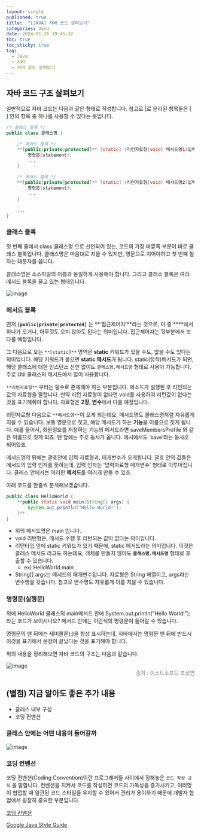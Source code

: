 ```yaml
---
layout: single
published: true
title:  "[JAVA] 자바 코드 살펴보기"
categories: Java
date: 2024-01-26 19:45:32
toc: true
toc_sticky: true
tag:   
  - Java
  - 자바
  - 자바 코드 살펴보기
---
```


## 자바 코드 구조 살펴보기

일반적으로 자바 코드는 다음과 같은 형태로 작성합니다. 참고로 |로 분리된 항목들은 [ ] 안의 항목 중 하나를 사용할 수 있다는 뜻입니다. 

```java
/* 클래스 블록 */
public class 클래스명 {

    /* 메서드 블록 */
    **[public|private|protected]** [static] (리턴자료형|void) 메서드명1(입력자료형 매개변수, ...) {
        명령문(statement);
        ...
    }

    /* 메서드 블록 */
    **[public|private|protected]** [static] (리턴자료형|void) 메서드명2(입력자료형 매개변수, ...) {
        명령문(statement);
        ...
    }

    ...
}
```

### 클래스 블록

첫 번째 줄에서 class 클래스명 으로 선언되어 있는, 코드의 가장 바깥쪽 부분이 바로 클래스 블록입니다. 클래스명은 마음대로 지을 수 있지만, 영문으로 지어야하고 첫 번째 철자는 대문자를 씁니다. 

클래스명은 소스파일의 이름과 동일하게 사용해야 합니다. 그리고 클래스 블록은 여러 메서드 블록을 품고 있는 형태입니다.

![image](https://github.com/BaxDailyGit/BaxDailyGit/assets/99312529/ea0a7d8c-75c2-41ff-8ce2-0faeeae6efa7)

### 메서드 블록

먼저 **`[public|private|protected]`** 는 **‘접근제어자’**라는 것으로, 이 중 ****에서 하나가 오거나, 아무것도 오지 않아도 된다는 의미입니다. 접근제어자는 뒷부분에서 또 다룰 예정입니다. 

그 다음으로 오는 `**[static]**` 영역은 **static** 키워드가 있을 수도, 없을 수도 있다는 의미입니다. 해당 키워드가 붙으면 **static 메서드**가 됩니다. static(정적)메서드가 되면, 해당 클래스에 대한 인스턴스 선언 없이도 `클래스명.메서드명` 형태로 사용이 가능합니다. 주로 Util 클래스의 메서드에서 많이 사용합니다. 

`**리턴자료형**` 부터는 필수로 존재해야 하는 부분입니다. 메소드가 실행된 후 리턴되는 값의 자료형을 말합니다. 만약 리턴 자료형이 없다면 void를 사용하여 리턴값이 없다는 것을 표기해줘야 합니다. 자료형은 **2장, 변수**에서 다룰 예정입니다. 

리턴자료형 다음으로 `**메서드명**`이 오게 되는데요, 메서드명도 클래스명처럼 자유롭게 지을 수 있습니다. 보통 영문으로 짓고, 해당 메서드가 하는 **기능**을 이름으로 짓게 됩니다. 예를 들어서, 회원정보를 저장하는 기능의 메서드라면 saveMembersProfile 와 같은 이름으로 짓게 되죠. 맨 앞에는 주로 동사가 옵니다. 예시에서도 ‘save’라는 동사로 되어있죠. 

메서드명의 뒤에는 괄호안에 입력 자료형과, 매개변수가 오게됩니다. 괄호 안의 값들은 메서드의 입력 인자를 뜻하는데, 입력 인자는 ‘압력자료형 매개변수’ 형태로 이루어집니다. 클래스 안에서는 이러한 **메서드**를 여러개 만들 수 있죠. 

아래 코드를 한줄씩 분석해보겠습니다. 

```java
public class HelloWorld {
    **public static void main(String[] args) {
        System.out.println("Hello World!");
    }**
}
```

- 위의 메서드명은 main 입니다.
- void 리턴형은, 메서드 수행 후 리턴되는 값이 없다는 의미입니다.
- 리턴타입 앞에 static 키워드가 있기 때문에, static 메서드라는 의미입니다. 이것은 클래스 메서드 라고도 하는데요, 객체를 만들지 않아도 **`클래스명.메서드명`** 형태로 호출할 수 있습니다.
    - ex) HelloWorld.main
- String[] args는 메서드의 매개변수입니다. 자료형은 String 배열이고, args라는 변수명을 갖습니다. 참고로 변수명도 자유롭게 이름 지을 수 있습니다.

### 명령문(실행문)

위에 HelloWorld 클래스의 main메서드 안에 System.out.println(”Hello World!”); 라는 코드가 보이시나요? 메서드 안에는 이런식의 명령문이 들어갈 수 있습니다. 

명령문의 맨 뒤에는 세미콜론(;)을 항상 표시하는데, 자바에서는 명령문 맨 뒤에 반드시 이것을 표기해서 문장이 끝났다는 것을 표기해야 합니다. 

위의 내용을 정리해보면 자바 코드의 구조는 다음과 같습니다. 

![image](https://github.com/BaxDailyGit/BaxDailyGit/assets/99312529/947a6970-7341-44eb-aa22-7e87584b9f00)
<span style="color:gray; display: block; text-align: right;">출처 : 이스트소프트 조성연</span>

## (별첨) 지금 알아도 좋은 추가 내용

- 클래스 내부 구성
- 코딩 컨벤션

### 클래스 안에는 어떤 내용이 들어갈까

![image](https://github.com/BaxDailyGit/BaxDailyGit/assets/99312529/705935d9-b1d5-4ab1-8191-9a125befceb5)


### 코딩 컨벤션

코딩 컨벤션(Coding Convention)이란 프로그래머들 사이에서 정해놓은 `코드 작성 규칙` 을 말합니다. 
컨벤션을 지켜서 코드를 작성하면 코드의 가독성을 증가시키고, 여러명이 협업할 때 일관된 코드 스타일을 유지할 수 있어서 관리가 용이하기 때문에 개발자 협업에서 굉장히 중요한 부분입니다. 

[코딩 컨벤션](https://www.notion.so/39e93dd995f048828ed879c1be74c09d?pvs=21) 

[Google Java Style Guide](https://google.github.io/styleguide/javaguide.html#s5.1-identifier-names)